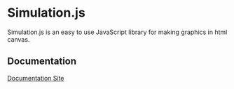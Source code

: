 # Simulation.js

Simulation.js is an easy to use JavaScript library for making graphics in html canvas.

## Documentation

[Documentation Site](https://simulationjs.vercel.app/)
